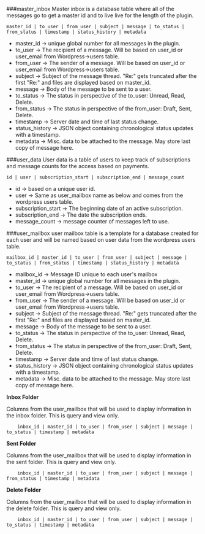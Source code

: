 ###master_inbox
Master inbox is a database table where all of the messages go to get a master id and to live live for the length of the plugin.

	master_id | to_user | from_user | subject | message | to_status | from_status | timestamp | status_history | metadata
	
- master_id -> unique global number for all messages in the plugin.
- to_user -> The recipient of a message. Will be based on user_id or user_email from Wordpress->users table.
- from_user -> The sender of a message. Will be based on user_id or user_email from Wordpress->users table.
- subject -> Subject of the message thread. "Re:" gets truncated after the first "Re:" and files are displayed based on master_id.
- message -> Body of the message to be sent to a user.
- to_status -> The status in perspective of the to_user: Unread, Read, Delete. 
- from_status -> The status in perspective of the from_user: Draft, Sent, Delete.
- timestamp -> Server date and time of last status change.
- status_history -> JSON object containing chronological status updates with a timestamp.
- metadata -> Misc. data to be attached to the message. May store last copy of message here.

###user_data
User data is a table of users to keep track of subscriptions and message counts for the access based on payments.

	id | user | subscription_start | subscription_end | message_count 
	
- id -> based on a unique user id.
- user -> Same as user_mailbox name as below and comes from the wordpress users table.
- subscription_start -> The beginning date of an active subscription.
- subscription_end -> The date the subscription ends.
- message_count -> message counter of messages left to use.

###user_mailbox
user mailbox table is a template for a database created for each user and will be named based on user data from the wordpress users table. 

	mailbox_id | master_id | to_user | from_user | subject | message | to_status | from_status | timestamp | status_history | metadata

- mailbox_id -> Message ID unique to each user's mailbox
- master_id -> unique global number for all messages in the plugin.
- to_user -> The recipient of a message. Will be based on user_id or user_email from Wordpress->users table.
- from_user -> The sender of a message. Will be based on user_id or user_email from Wordpress->users table.
- subject -> Subject of the message thread. "Re:" gets truncated after the first "Re:" and files are displayed based on master_id.
- message -> Body of the message to be sent to a user.
- to_status -> The status in perspective of the to_user: Unread, Read, Delete. 
- from_status -> The status in perspective of the from_user: Draft, Sent, Delete.
- timestamp -> Server date and time of last status change.
- status_history -> JSON object containing chronological status updates with a timestamp.
- metadata -> Misc. data to be attached to the message. May store last copy of message here.

__Inbox Folder__

Columns from the user_mailbox that will be used to display information in the inbox folder. This is query and view only.

		inbox_id | master_id | to_user | from_user | subject | message | to_status | timestamp | metadata
__Sent Folder__

Columns from the user_mailbox that will be used to display information in the sent folder. This is query and view only.

		inbox_id | master_id | to_user | from_user | subject | message | from_status | timestamp | metadata
__Delete Folder__

Columns from the user_mailbox that will be used to display information in the delete folder. This is query and view only.

		inbox_id | master_id | to_user | from_user | subject | message | to_status | timestamp | metadata
